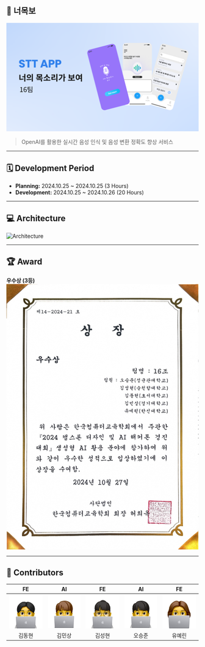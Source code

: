 ## 🎤 너목보

![Main Page](/profile/images/main.png)

> OpenAI를 활용한 실시간 음성 인식 및 음성 변환 정확도 향상 서비스

---

## 🗓️ Development Period

- **Planning:** 2024.10.25 ~ 2024.10.25 (3 Hours)  
- **Development:** 2024.10.25 ~ 2024.10.26 (20 Hours)

---

## 💻 Architecture

![Architecture](/profile/images/architecture.png)

---

## 🏆 Award

**우수상 (3등)**  
![Award](/profile/images/award.png)

---

## 👀 Contributors

|   **FE**   |   **AI**   |   **FE**   |   **AI**   |   **FE**   |
|:----------:|:----------:|:----------:|:----------:|:----------:|
| ![김동현](/profile/images/김동현.png) | ![김민상](/profile/images/김민상.png) | ![김성현](/profile/images/김성현.png) | ![오승준](/profile/images/오승준.png) | ![유예린](/profile/images/유예린.png) |
|   김동현   |   김민상   |   김성현   |   오승준   |   유예린   |
